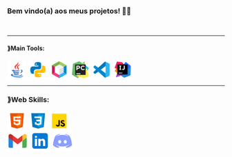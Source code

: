 ### Bem vindo(a) aos meus projetos! 👨‍💻








<div style="display: inline_block"><br>
  <hr>
  <h4>⟫Main Tools:</h4>
  <img align="center" alt="Java" height="45" width="45" src="img/icons8-logo-java-coffee-cup-48.png">
  <img align="center" alt="Python" height="45" width="45" src="img/icons8-python-48.png">
  <img align="center" alt="NetBeans" height="45" width="45" src="img/icons8-apache-netbeans-50.png">
  <img align="center" alt="Pycharm" height="45" width="45" src="img/icons8-pycharm-50.png">
  <img align="center" alt="VsCode" height="45" width="45" src="img/icons8-visual-studio-code-2019-50.png">
  <img align="center" alt="Intellige" height="45" width="45" src="img/icons8-intellij-idea-50.png"> 
  <hr>
  <h3>⟫Web Skills:</h3>
  <img align="center" alt="Html" height="45" width="45" src="img/icons8-html-50.png">
  <img align="center" alt="css" height="45" width="45" src="img/icons8-css-50.png">
  <img align="center" alt="Pycharm" height="45" width="45" src="img/icons8-javascript-50.png"> 
</div>

 
<div> 
  <a href="https://mail.google.com/mail/u/0/?fs=1&to=vinidev.eng@gmail.com&su=Ol%C3%A1&body=Mensagem+autom%C3%A1tica&tf=cm" target="_blank"><img src="img/icons8-gmail-novo-48.png" target="_blank"></a>
  <a href="https://www.linkedin.com/in/lucas-vinicius-ds" target="_blank"><img src="img/icons8-linkedin-48.png" target="_blank"></a> 
  <a href = "mailto:contatorafaballerini@gmail.com"><img src="img/icons8-logo-discord-48.png" target="_blank"></a>
</div>
